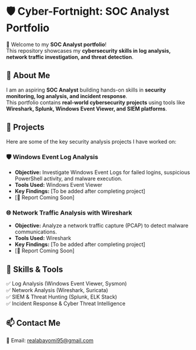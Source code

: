 # 🛡️ Cyber-Fortnight: SOC Analyst Portfolio  

👋 Welcome to my **SOC Analyst portfolio**!  
This repository showcases my **cybersecurity skills in log analysis, network traffic investigation, and threat detection**.  

## 🔹 About Me  
I am an aspiring **SOC Analyst** building hands-on skills in **security monitoring, log analysis, and incident response**.  
This portfolio contains **real-world cybersecurity projects** using tools like **Wireshark, Splunk, Windows Event Viewer, and SIEM platforms**.  

## 📌 Projects  
Here are some of the key security analysis projects I have worked on:  

### 🛡️ Windows Event Log Analysis  
- **Objective:** Investigate Windows Event Logs for failed logins, suspicious PowerShell activity, and malware execution.  
- **Tools Used:** Windows Event Viewer  
- **Key Findings:** [To be added after completing project]  
- [📂 Report Coming Soon]  

### 🌐 Network Traffic Analysis with Wireshark  
- **Objective:** Analyze a network traffic capture (PCAP) to detect malware communications.  
- **Tools Used:** Wireshark  
- **Key Findings:** [To be added after completing project]  
- [📂 Report Coming Soon]  

## 🚀 Skills & Tools  
✅ Log Analysis (Windows Event Viewer, Sysmon)  
✅ Network Analysis (Wireshark, Suricata)  
✅ SIEM & Threat Hunting (Splunk, ELK Stack)  
✅ Incident Response & Cyber Threat Intelligence  

## 📫 Contact Me  
📧 Email: realabayomi95@gmail.com
